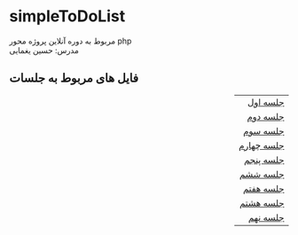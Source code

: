 # simpleToDoList
مربوط به دوره آنلاین پروژه محور php
<br>
مدرس: حسین یغمایی


## فایل های مربوط به جلسات
<div dir="rtl">
  
  
|               | 
|---------------|
|[جلسه اول](https://github.com/hsyir/simpleToDoList/tree/01)|
|[جلسه دوم](https://github.com/hsyir/simpleToDoList/tree/02)|
|[جلسه سوم](https://github.com/hsyir/simpleToDoList/tree/03)|
|[جلسه چهارم](https://github.com/hsyir/simpleToDoList/tree/04)|
|[جلسه پنجم](https://github.com/hsyir/simpleToDoList/tree/05)|
|[جلسه ششم](https://github.com/hsyir/simpleToDoList/tree/06)|
|[جلسه هفتم](https://github.com/hsyir/simpleToDoList/tree/07)|
|[جلسه هشتم](https://github.com/hsyir/simpleToDoList/tree/08)|
|[جلسه نهم](https://github.com/hsyir/simpleToDoList/tree/09)|

  
  
  </div>
